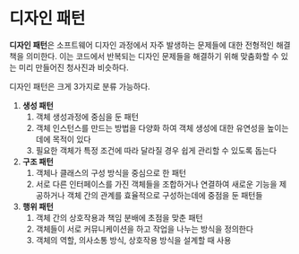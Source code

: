 # 디자인 패턴

**디자인 패턴**은 소프트웨어 디자인 과정에서 자주 발생하는 문제들에 대한 전형적인 해결책을 의미한다. 이는 코드에서 반복되는 디자인 문제들을 해결하기 위해 맞춤화할 수 있는 미리 만들어진 청사진과 비슷하다.

디자인 패턴은 크게 3가지로 분류 가능하다.

1. **생성 패턴**
   1. 객체 생성과정에 중심을 둔 패턴
   2. 객체 인스턴스를 만드는 방법을 다양화 하여 객체 생성에 대한 유연성을 높이는 데에 목적이 있다
   3. 필요한 객체가 특정 조건에 따라 달라질 경우 쉽게 관리할 수 있도록 돕는다
2. **구조 패턴**
   1. 객체나 클래스의 구성 방식을 중심으로 한 패턴
   2. 서로 다른 인터페이스를 가진 객체들을 조합하거나 연결하여 새로운 기능을 제공하거나 객체 간의 관계를 효율적으로 구성하는데에 중점을 둔 패턴들
3. **행위 패턴**
   1. 객체 간의 상호작용과 책임 분배에 초점을 맞춘 패턴
   2. 객체들이 서로 커뮤니케이션을 하고 작업을 나누는 방식을 정의한다
   3. 객체의 역할, 의사소통 방식, 상호작용 방식을 설계할 때 사용

